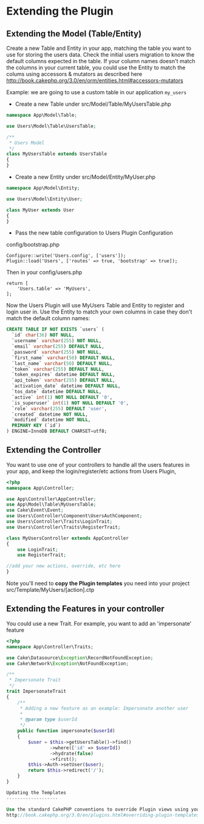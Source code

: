 Extending the Plugin
====================

Extending the Model (Table/Entity)
-------------------

Create a new Table and Entity in your app, matching the table you want to use for storing the 
users data. Check the initial users migration to know the default columns expected in the table.
If your column names doesn't match the columns in your current table, you could use the Entity to 
match the colums using accessors & mutators as described here http://book.cakephp.org/3.0/en/orm/entities.html#accessors-mutators

Example: we are going to use a custom table in our application ```my_users```
* Create a new Table under src/Model/Table/MyUsersTable.php

```php
namespace App\Model\Table;

use Users\Model\Table\UsersTable;

/**
 * Users Model
 */
class MyUsersTable extends UsersTable
{
}
```

* Create a new Entity under src/Model/Entity/MyUser.php

```php
namespace App\Model\Entity;

use Users\Model\Entity\User;

class MyUser extends User
{
}
```

* Pass the new table configuration to Users Plugin Configuration

config/bootstrap.php
```
Configure::write('Users.config', ['users']);
Plugin::load('Users', ['routes' => true, 'bootstrap' => true]);
```

Then in your config/users.php
```
return [
    'Users.table' => 'MyUsers',
];
```

Now the Users Plugin will use MyUsers Table and Entity to register and login user in. Use the
Entity to match your own columns in case they don't match the default column names:

```sql
CREATE TABLE IF NOT EXISTS `users` (
  `id` char(36) NOT NULL,
  `username` varchar(255) NOT NULL,
  `email` varchar(255) DEFAULT NULL,
  `password` varchar(255) NOT NULL,
  `first_name` varchar(50) DEFAULT NULL,
  `last_name` varchar(50) DEFAULT NULL,
  `token` varchar(255) DEFAULT NULL,
  `token_expires` datetime DEFAULT NULL,
  `api_token` varchar(255) DEFAULT NULL,
  `activation_date` datetime DEFAULT NULL,
  `tos_date` datetime DEFAULT NULL,
  `active` int(1) NOT NULL DEFAULT '0',
  `is_superuser` int(1) NOT NULL DEFAULT '0',
  `role` varchar(255) DEFAULT 'user',
  `created` datetime NOT NULL,
  `modified` datetime NOT NULL,
  PRIMARY KEY (`id`)
) ENGINE=InnoDB DEFAULT CHARSET=utf8;
```

Extending the Controller
-------------------

You want to use one of your controllers to handle all the users features in your app, and keep the
login/register/etc actions from Users Plugin,

```php
<?php
namespace App\Controller;

use App\Controller\AppController;
use App\Model\Table\MyUsersTable;
use Cake\Event\Event;
use Users\Controller\Component\UsersAuthComponent;
use Users\Controller\Traits\LoginTrait;
use Users\Controller\Traits\RegisterTrait;

class MyUsersController extends AppController
{
    use LoginTrait;
    use RegisterTrait;

//add your new actions, override, etc here
}
```

Note you'll need to **copy the Plugin templates** you need into your project src/Template/MyUsers/[action].ctp

Extending the Features in your controller
-----------------------------

You could use a new Trait. For example, you want to add an 'impersonate' feature

```php
<?php
namespace App\Controller\Traits;

use Cake\Datasource\Exception\RecordNotFoundException;
use Cake\Network\Exception\NotFoundException;

/**
 * Impersonate Trait
 */
trait ImpersonateTrait
{
    /**
     * Adding a new feature as an example: Impersonate another user
     *
     * @param type $userId
     */
    public function impersonate($userId)
    {
        $user = $this->getUsersTable()->find()
                ->where(['id' => $userId])
                ->hydrate(false)
                ->first();
        $this->Auth->setUser($user);
        return $this->redirect('/');
    }
}

Updating the Templates
-------------------

Use the standard CakePHP conventions to override Plugin views using your application views
http://book.cakephp.org/3.0/en/plugins.html#overriding-plugin-templates-from-inside-your-application



